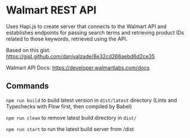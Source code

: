 # Walmart REST API

Uses Hapi.js to create server that connects to the Walmart API and establishes endpoints for passing search terms and retrieving product IDs related to those keywords, retrieved using the API.

Based on this gist: https://gist.github.com/daniyalzade/8e32cd266aebd6d2ce35

Walmart API Docs: https://developer.walmartlabs.com/docs


## Commands

`npm run build` to build latest version in `dist/latest` directory (Lints and Typechecks with Flow first, then compiled by Babel)

`npm run clean` to remove latest build directory in `dist/`

`npm run start` to run the latest build server from /dist
